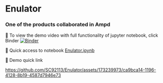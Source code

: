 # Enulator
### One of the products collaborated in Ampd

👀 To view the demo video with full functionality of jupyter notebook, click Binder
[![Binder](https://mybinder.org/badge_logo.svg)](https://mybinder.org/v2/gh/SC92113/Enulator/HEAD)

👀 Quick access to notebook
[Enulator.ipynb](https://github.com/SC92113/Enulator/blob/6b5bc923b22e0ac432ec49ae8d36dd9b43d3eb3b/Enulator.ipynb)

👀 Demo quick link

https://github.com/SC92113/Enulator/assets/173239973/ca9bca14-1196-4128-8b19-4587d7946e73
